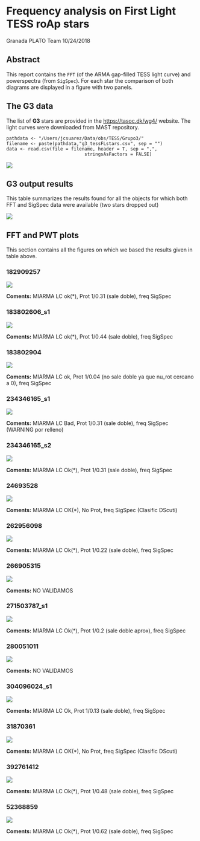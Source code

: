 Frequency analysis on First Light TESS roAp stars 
================
Granada PLATO Team
10/24/2018


## Abstract

This report contains the `FFT` (of the ARMA gap-filled TESS light curve) and 
powerspectra (from `SigSpec`).
For each star the comparison of both diagrams are displayed in a figure with 
two panels.

## The G3 data

The list of **G3** stars are provided in the <https://tasoc.dk/wg4/> website. 
The light curves were downloaded from MAST repository.


```{r g3 data}
pathdata <- "/Users/jcsuarez/Data/obs/TESS/Grupo3/"
filename <- paste(pathdata,"g3_tessFLstars.csv", sep = "")
data <- read.csv(file = filename, header = T, sep = ",", 
                             stringsAsFactors = FALSE)
```

![](FiguresG3/g3data_ini.png)


## G3 output results

This table summarizes the results found for all the objects for which both FFT and SigSpec
data were available (two stars dropped out)

![](FiguresG3/g3_results.png)

## FFT and PWT plots 

This section contains all the figures on which we based the results given in table above.

### 182909257

![](FiguresG3/182909257.dat.png)

**Coments:** MIARMA LC ok(*), Prot 1/0.31 (sale doble), freq SigSpec 

### 183802606_s1

![](FiguresG3/183802606_s1.dat.png)

**Coments:** MIARMA LC ok(*), Prot 1/0.44 (sale doble), freq SigSpec 

### 183802904

![](FiguresG3/183802904.dat.png)

**Coments:** MIARMA LC ok, Prot 1/0.04 (no sale doble ya que nu_rot cercano a 0), freq SigSpec

### 234346165_s1

![](FiguresG3/234346165_s1.dat.png)

**Coments:** MIARMA LC Bad, Prot 1/0.31 (sale doble), freq SigSpec (WARNING por relleno)

### 234346165_s2

![](FiguresG3/234346165_s2.dat.png)

**Coments:** MIARMA LC Ok(*), Prot 1/0.31 (sale doble), freq SigSpec


### 24693528

![](FiguresG3/24693528.dat.png)

**Coments:** MIARMA LC OK(*), No Prot, freq SigSpec (Clasific DScuti)

### 262956098

![](FiguresG3/262956098.dat.png)

**Coments:** MIARMA LC Ok(*), Prot 1/0.22 (sale doble), freq SigSpec


### 266905315

![](FiguresG3/266905315.dat.png)

**Coments:** NO VALIDAMOS


### 271503787_s1

![](FiguresG3/271503787_s1.dat.png)

**Coments:** MIARMA LC Ok(*), Prot 1/0.2 (sale doble aprox), freq SigSpec


### 280051011

![](FiguresG3/280051011.dat.png)

**Coments:** NO VALIDAMOS

### 304096024_s1

![](FiguresG3/304096024_s1.dat.png)

**Coments:** MIARMA LC Ok, Prot 1/0.13 (sale doble), freq SigSpec

### 31870361

![](FiguresG3/31870361.dat.png)

**Coments:** MIARMA LC OK(*), No Prot, freq SigSpec (Clasific DScuti)

### 392761412

![](FiguresG3/392761412.dat.png)

**Coments:** MIARMA LC Ok(*), Prot 1/0.48 (sale doble), freq SigSpec

### 52368859

![](FiguresG3/52368859.dat.png)

**Coments:** MIARMA LC Ok(*), Prot 1/0.62 (sale doble), freq SigSpec








